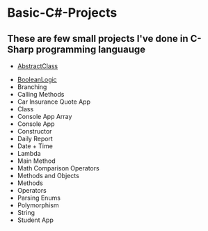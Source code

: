 # Basic-C#-Projects
## These are few small projects I've done in C-Sharp programming languauge


- [AbstractClass](docs/CONTRIBUTING.md)
+ [BooleanLogic](Basic-C-Sharp-Projects/tree/main/BooleanLogicSubmission)
+ Branching
+ Calling Methods
+ Car Insurance Quote App
+ Class
+ Console App Array
+ Console App
+ Constructor
+ Daily Report
+ Date + Time
+ Lambda
+ Main Method
+ Math Comparison Operators
+ Methods and Objects
+ Methods
+ Operators
+ Parsing Enums
+ Polymorphism
+ String
+ Student App
  
